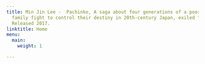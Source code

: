 ```yaml
---
title: Min Jin Lee -  Pachinko, A saga about four generations of a poor Korean immigrant
  family fight to control their destiny in 20th-century Japan, exiled from their home.
  Released 2017.
linktitle: Home
menu:
  main:
    weight: 1

---
```

